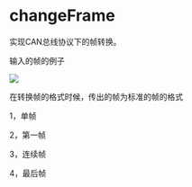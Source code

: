 # changeFrame

实现CAN总线协议下的帧转换。

输入的帧的例子

![](https://github.com/terrycch/changeFrame/tree/master/File/pic1.png)

在转换帧的格式时候，传出的帧为标准的帧的格式

1，单帧

2，第一帧

3，连续帧

4，最后帧